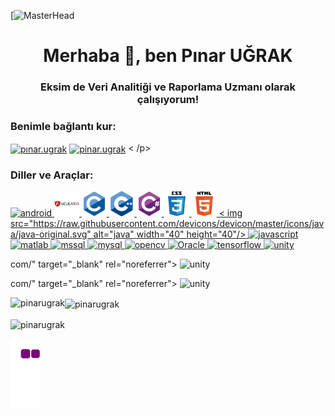 [![MasterHead]([https://encrypted-tbn0.gstatic.com/images?q=tbn:ANd9GcQlVD8W-ixxkSQ5msxPezMikU7_RXOfuwZ19Q&usqp=CAU](https://lingosoft.com.tr/images/is-zekasi-is-analitigi.jpg))
<h1 align="center">Merhaba 👋, ben Pınar UĞRAK</h1>
<h3 align="center">Eksim de Veri Analitiği ve Raporlama Uzmanı olarak çalışıyorum!</h3>

<h3 align="left"> Benimle bağlantı kur:</h3>
<p align="left">
<a href="https://linkedin.com/in/pınar.ugrak" target="blank"><img align="center" src= "https://raw.githubusercontent.com/rahuldkjain/github-profile-readme-generator/master/src/images/icons/Social/linked-in-alt.svg" alt="pınar.ugrak" height="30 " width="40" /></a>
<a href="https://instagram.com/pinar.ugrak" target="blank"><img align="center" src="https://raw .githubusercontent.com/rahuldkjain/github-profile-readme-generator/master/src/images/icons/Social/instagram.svg" alt="pinar.ugrak" height="30" width="40" /></a>
< /p>

<h3 align="left">Diller ve Araçlar:</h3>
<p align="left"> <a href="https://developer.android.com" target="_blank" rel="noreferrer"> <img src="https://raw.githubusercontent.com/devicons /devicon/master/icons/android/android-original-wordmark.svg" alt="android" width="40" height="40"/> </a> <a href="https://angular.io " target="_blank" rel="noreferrer"> <img src="https://raw.githubusercontent.com/devicons/devicon/master/icons/angularjs/angularjs-original-wordmark.svg" alt="angularjs" width="40" height="40"/> </a> <a href="https://www.cprogramming.com/" target="_blank" rel="noreferrer"> <img src="https://raw.githubusercontent.com/devicons/devicon/master/icons/c/c-original.svg" alt="c" width="40" height="40"/> </a> <a href="https://www.w3schools.com/cpp/" target="_blank" rel="noreferrer"> <img src=" https://raw.githubusercontent.com/devicons/devicon/master/icons/cplusplus/cplusplus-original.svg" alt="cplusplus" width="40" height="40"/> </a> <a href ="https://www.w3schools.com/cs/" target="_blank" rel="noreferrer"> <img src="https://raw.githubusercontent.com/devicons/devicon/master/icons/csharp/csharp-original.svg" alt="csharp" width="40" height="40"/> </a> <a href="https://www. w3schools.com/css/" target="_blank" rel="noreferrer"> <img src="https://raw.githubusercontent.com/devicons/devicon/master/icons/css3/css3-original-wordmark.svg " alt="css3" width="40" height="40"/> </a> <a href="https://www.w3.org/html/" target="_blank" rel="noreferrer" > <img src="https://raw.githubusercontent.com/devicons/devicon/master/icons/html5/html5-original-wordmark.svg" alt="html5" width="40" height="40"/> </a> <a href="https://www.java.com" target="_blank" rel="noreferrer"> < img src="https://raw.githubusercontent.com/devicons/devicon/master/icons/java/java-original.svg" alt="java" width="40" height="40"/> </a > <a href="https://developer.mozilla.org/en-US/docs/Web/JavaScript" target="_blank" rel="noreferrer"> <img src="https://raw.githubusercontent. com/devicons/devicon/master/icons/javascript/javascript-original.svg" alt="javascript" width="40" height="40"/> </a> <a href="https://www.mathworks.com/" target="_blank" rel="noreferrer"> <img src="https://upload.wikimedia.org/wikipedia/commons/2/21/Matlab_Logo.png" alt="matlab" width= "40" height="40"/> </a> <a href="https://www.microsoft.com/en-us/sql-server" target="_blank" rel="noreferrer"> <img src="https://www.svgrepo.com/show/303229/microsoft-sql-server-logo.svg" alt="mssql" width="40" height="40"/> </a> <a href="https://www.mysql.com/" target="_blank" rel="noreferrer"> <img src="https://raw.githubusercontent.com/devicons/devicon/master/icons/mysql/ mysql-orijinal-kelime işareti.svg" alt="mysql" width="40" height="40"/> </a> <a href="https://opencv.org/" target="_blank" rel="noreferrer"> <img src="https://www.vectorlogo.zone/logos/opencv/opencv-icon.svg" alt="opencv" width="40" height="40"/> </a> <a href="https ://www.oracle.com/" target="_blank" rel="noreferrer"> <img src="https://raw.githubusercontent.com/devicons/devicon/master/icons/oracle/oracle-original. svg" alt="Oracle" width="40" height="40"/> </a> <a href="https://www.tensorflow.org" target="_blank" rel="noreferrer"> <img src="https://www.vectorlogo.zone/logos/tensorflow/tensorflow-icon.svg" alt="tensorflow" width="40" height= "40"/> </a> <a href="https://unity.com/" target="_blank" rel="noreferrer"> <img src="https://www.vectorlogo.zone/logos /unity3d/unity3d-icon.svg" alt="unity" width="40" height="40"/> </a> </p>com/" target="_blank" rel="noreferrer"> <img src="https://www.vectorlogo.zone/logos/unity3d/unity3d-icon.svg" alt="unity" width="40" yükseklik ="40"/> </a> </p>com/" target="_blank" rel="noreferrer"> <img src="https://www.vectorlogo.zone/logos/unity3d/unity3d-icon.svg" alt="unity" width="40" yükseklik ="40"/> </a> </p>

<p><img align="left" src="https://github-readme-stats.vercel.app/api/top-langs?username=pinarugrak&show_icons=true&locale=en&layout=compact" alt="pinarugrak" /> </p>

<p> <img align="center" src="https://github-readme-stats.vercel.app/api?username=pinarugrak&show_icons=true&locale=en" alt="pinarugrak" /> </p>

<p><img align="center" src="https://github-readme-streak-stats.herokuapp.com/?user=pinarugrak&" alt="pinarugrak" /></p>


![snake gif](https://github.com/PinarUgrak/PinarUgrak/blob/output/github-contribution-grid-snake.gif)
